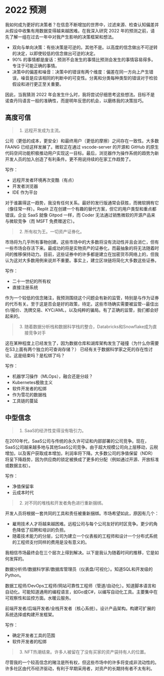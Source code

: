 # 2022 预测

我如何成为更好的决策者？在信息不断增加的世界中，过滤来源、检查认知偏差并从假设中收集有用数据变得越来越困难。在我深入研究 2022 年的预测之前，请先了解一组在过去一年中对我产生影响的决策框架和想法。

* 双向与单向决策：有些决策是可逆的。其他不是。以高度的信念做出不可逆转的决定，以即使较低的信念做出可逆的决定。
* 90% 的事情都是废话：预测不会发生的事情比预测会发生的事情容易得多。专注于可能正确的事情。
* 决策中的偏差和噪音：决策中的错误有两个维度：偏差在同一方向上产生错误，噪音是应该相同的判断中的可变性。分离和分类每种类型的错误对于检验假设和进行更正至关重要。

因此，当我猜测 2022 年会发生什么时，我将尝试仔细思考这些想法。目标不是诺查丹玛语言一般的准确性，而是明年反思的机会，以磨练我的决策技巧。

## 高度可信

> 1. 远程开发成为主流。

公司（更低的成本，更安全）和最终用户（更低的摩擦）之间存在一致性。大多数 FAANG 已经这样发展了。微软正在通过 vscode-server 的开源和 GitHub 的原生代码空间功能积极推动用户实现这一目标。最后，浏览器作为操作系统的趋势为新开发人员的加入创造了有利条件。更不用说持续的在家工作趋势了。

写作：

* 远程开发者环境再次变酷（有点）
* 开发者浏览器
* IDE 作为平台

对于谁赢得这一趋势，我没有任何关系。最好的发行版通常会获胜，而微软拥有它（像往常一样）。Replit 正在创建一个有趣的替代方案，但它的用户类型和重点都错误。企业 SaaS 就像 Gitpod 一样，而 Coder 无法通过销售微软的开源产品来与微软竞争（而 MSFT 免费赠送它）。

> 2. 所有权为王。一切资产证券化。

市场将为几乎所有事物创建。这些市场中的大多数将没有流动性并且会消亡，但有一些市场会存活下来。最成功的将是实物资产的证券化，而最抽象的将无法随着时间的推移保持动力。目前，这些证券中的许多都是建立在加密货币网络上的，但我认为这对大多数用例来说并不重要。事实上，建立区块链将简化大多数这些证券。

写作：

* 二十一世纪的所有权
* 直接注册系统

作为一个较低的信念赌注，我预测围绕这个问题会有新的监管，特别是与作为证券的代币有关。至于这是否会是好的政策，待定。这些市场确实需要被监管--最佳出价/报价、洗牌交易、KYC/AML，以及纯粹的骗局。有了正确的监管，我们都会好起来的。

> 3. 随着数据分析栈和数据科学栈的整合，Databricks和Snowflake成为直接竞争对手

这在某种程度上已经发生了，因为数据仓库和湖库架构发生了碰撞（为什么你需要在S3上面有两个独立的可查询存储？） 已经有关于数据科学家之死的存在性讨论。这是结束吗？是松绑了吗？

写作：

* 机器学习操作（MLOps），融合还是分歧？
* Kubernetes极致主义
* 软件开发者的松绑
* 作为雪花的数据栈
* 工具链的蔓延

## 中型信念

> 1. SaaS的经济性变得没有吸引力。

在2010年代，SaaS公司与传统的永久许可证和内部部署的公司竞争。现在，SaaS公司越来越多地与其他SaaS公司竞争。由于超大规模公司向上层移动，云税增加，以及客户获取成本增加，利润率将下降。大多数公司的净值保留（NDR）将呈下降趋势，因为供应商的锁定被换成了更多的分配（例如通过开源、开放标准或数据主权）。 

写作：

* 净值保留率
* 云成本时代
    
> 2. 对不同的堆栈和开发者角色进行重新捆绑。

开发人员将根据一套共同的工具和责任被重新捆绑。市场希望如此，原因有几个：

* 雇用技术人才将越来越困难。远程公司与每个公司友好的时区竞争。更少的角色降低了招聘和培训的负担。
* 随着技术能力的分层，公司为建立一个仪表板的工程师和设计一个分布式系统的工程师支付同样的费用是没有意义的。

我相信市场最终会在三个层次上得到解决。以下是我认为随着时间的推移，它是如何发挥的。

数据分析师/数据科学家/数据库管理员（仪表盘/可视化）。知道SQL和开发级的Python。

数据工程师/DevOps工程师/网站可靠性工程师（管道/自动化）。知道脚本语言和自动化。可能知道通用的编程语言，如Go或C#，以编写自动化工具。主要集中在可观察性和监控方面。水暖云服务。

前端开发者/后端开发者/全栈开发者（核心系统）。设计产品架构。构建可扩展的系统选择或构建开发框架。

写作：

* 确定开发者工具的范围
* 软件开发者的松绑
    
> 3. NFT热潮结束。许多人被留在了没有买家的资产袋持有人的位置。

尽管我的一个较高信念的赌注是所有权，但这些市场中的许多将变成非流动性的。许多社区由代币经济驱动，有利于早期采用者，对资产的长期持有者不太有利。

